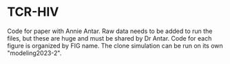 # TCR-HIV
Code for paper with Annie Antar. Raw data needs to be added to run the files, but these are huge and must be shared by Dr Antar. Code for each figure is organized by FIG name. The clone simulation can be run on its own "modeling2023-2".
